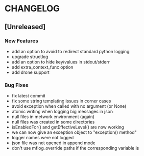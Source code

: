 # CHANGELOG


## [Unreleased]

### New Features
- add an option to avoid to redirect standard python logging
- upgrade structlog
- add an option to hide key/values in stdout/stderr
- add extra_context_func option
- add drone support


### Bug Fixes
- fix latest commit
- fix some string templating issues in corner cases
- avoid exception when called with no argument (or None)
- atomic writing when logging big messages in json
- null files in metwork environment (again)
- null files was created in some directories
- isEnabledFor() and getEffectiveLevel() are now working
- we can now give an exception object to "exception() method"
- logger names were not logged
- json file was not opened in append mode
- don't use mflog_override paths if the corresponding variable is





